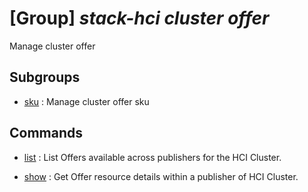 # [Group] _stack-hci cluster offer_

Manage cluster offer

## Subgroups

- [sku](/Commands/stack-hci/cluster/offer/sku/readme.md)
: Manage cluster offer sku

## Commands

- [list](/Commands/stack-hci/cluster/offer/_list.md)
: List Offers available across publishers for the HCI Cluster.

- [show](/Commands/stack-hci/cluster/offer/_show.md)
: Get Offer resource details within a publisher of HCI Cluster.

